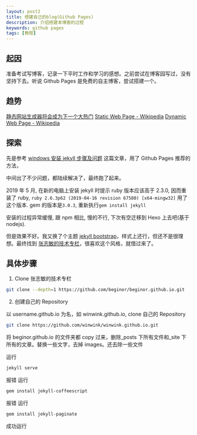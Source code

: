 ```yaml
---
layout: post2
title: 搭建自己的blog(Github Pages)
description: 介绍搭建本博客的过程
keywords: github pages
tags: [教程]
---
```


## 起因

准备考试写博客，记录一下平时工作和学习的感想。之前尝试在博客园写过，没有坚持下去。听说 Github Pages 是免费的自主博客，尝试搭建一个。

## 趋势

[静态网站生成器将会成为下一个大热门](http://www.infoq.com/cn/news/2015/11/LAMP-CDN)
[Static Web Page - Wikipedia](https://en.wikipedia.org/wiki/Static_web_page)
[Dynamic Web Page - Wikipedia](https://en.wikipedia.org/wiki/Dynamic_web_page)

## 探索

先是参考 [windows 安装 jekyll 步骤及问题](https://blog.csdn.net/mouday/article/details/79300135) 这篇文章，用了 Github Pages 推荐的方法，

中间出了不少问题，都陆续解决了，最终跑了起来。

2019 年 5 月, 在新的电脑上安装 jekyll 时提示 ruby 版本应该高于 2.3.0, 因而重装了 ruby,
`ruby 2.6.3p62 (2019-04-16 revision 67580) [x64-mingw32]` 用了这个版本.
gem 的版本是`3.0.3`, 重新执行`gem install jekyll`

安装的过程异常缓慢, 跟 npm 相比, 慢的不行, 下次有空迁移到 Hexo 上去吧(基于 nodejs).

但是效果不好。我又换了个主题 [jekyll bootstrap](https://github.com/plusjade/jekyll-bootstrap)，样式上还行，但还不是很理想。最终找到 [张志敏的技术专栏](https://github.com/beginor/beginor.github.io)，很喜欢这个风格，就借过来了。

## 具体步骤

1. Clone 张志敏的技术专栏

```sh
git clone --depth=1 https://github.com/beginor/beginor.github.io.git
```

2. 创建自己的 Repository

以 username.github.io 为名，如 winwink.github.io, clone 自己的 Repository

```sh
git clone https://github.com/winwink/winwink.github.io.git
```

将 beginor.github.io 的文件夹都 copy 过来，删除\_posts 下所有文件和\_site 下所有的文章。替换一些文字，去掉 images。还去除一些文件

运行

```sh
jekyll serve
```

报错
运行

```sh
gem install jekyll-coffeescript
```

报错
运行

```sh
gem install jekyll-paginate
```

成功运行
